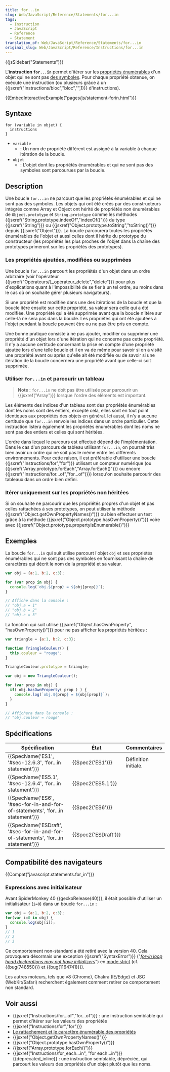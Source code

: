 ```yaml
---
title: for...in
slug: Web/JavaScript/Reference/Statements/for...in
tags:
  - Instruction
  - JavaScript
  - Reference
  - Statement
translation_of: Web/JavaScript/Reference/Statements/for...in
original_slug: Web/JavaScript/Reference/Instructions/for...in
---
```

{{jsSidebar("Statements")}}

L'**instruction `for...in`** permet d'itérer sur les [propriétés énumérables](/fr/docs/Web/JavaScript/Caract%C3%A8re_%C3%A9num%C3%A9rable_des_propri%C3%A9t%C3%A9s_et_rattachement) d'un objet qui ne sont pas [des symboles](/fr/docs/Web/JavaScript/Reference/Objets_globaux/Symbol). Pour chaque propriété obtenue, on exécute une instruction (ou plusieurs grâce à un {{jsxref("Instructions/bloc","bloc","",1)}} d'instructions).

{{EmbedInteractiveExample("pages/js/statement-forin.html")}}

## Syntaxe

    for (variable in objet) {
      instructions
    }

- `variable`
  - : Un nom de propriété différent est assigné à la variable à chaque itération de la boucle.
- `objet`
  - : L'objet dont les propriétés énumérables et qui ne sont pas des symboles sont parcourues par la boucle.

## Description

Une boucle `for...in` ne parcourt que les propriétés énumérables et qui ne sont pas des symboles. Les objets qui ont été créés par des constructeurs intégrés comme Array et Object ont hérité de propriétés non énumérables de `Object.prototype` et `String.prototype` comme les méthodes {{jsxref("String.prototype.indexOf","indexOf()")}} du type {{jsxref("String")}} ou {{jsxref("Object.prototype.toString","toString()")}} depuis {{jsxref("Object")}}. La boucle parcourera toutes les propriétés énumérables de l'objet et aussi celles dont il hérite du prototype du constructeur (les propriétés les plus proches de l'objet dans la chaîne des prototypes primeront sur les propriétés des prototypes).

### Les propriétés ajoutées, modifiées ou supprimées

Une boucle `for...in` parcourt les propriétés d'un objet dans un ordre arbitraire (voir l'opérateur {{jsxref("Opérateurs/L_opérateur_delete","delete")}} pour plus d'explications quant à l'impossibilité de se fier à un tel ordre, au moins dans le cas où on souhaite gérer plusieurs navigateurs).

Si une propriété est modifiée dans une des itérations de la boucle et que la boucle itère ensuite sur cette propriété, sa valeur sera celle qui a été modifiée. Une propriété qui a été supprimée avant que la boucle n'itère sur celle-là ne sera pas dans la boucle. Les propriétés qui ont été ajoutées à l'objet pendant la boucle peuvent être ou ne pas être pris en compte.

Une bonne pratique consiste à ne pas ajouter, modifier ou supprimer une propriété d'un objet lors d'une itération qui ne concerne pas cette propriété. Il n'y a aucune certitude concernant la prise en compte d'une propriété ajoutée lors d'une telle boucle et il en va de même pour savoir si on a visité une propriété avant ou après qu'elle ait été modifiée ou de savoir si une itération de la boucle concernera une propriété avant que celle-ci soit supprimée.

### Utiliser `for...in` et parcourir un tableau

> **Note :** `for...in` ne doit pas être utilisée pour parcourir un {{jsxref("Array")}} lorsque l'ordre des éléments est important.

Les éléments des indices d'un tableau sont des propriétés énumérables dont les noms sont des entiers, excepté cela, elles sont en tout point identiques aux propriétés des objets en général. Ici aussi, il n'y a aucune certitude que `for...in` renvoie les indices dans un ordre particulier. Cette instruction listera également les propriétés énumérables dont les noms ne sont pas des entiers et celles qui sont héritées.

L'ordre dans lequel le parcours est effectué dépend de l'implémentation. Dans le cas d'un parcours de tableau utilisant `for...in`, on pourrait très bien avoir un ordre qui ne soit pas le même entre les différents environnements. Pour cette raison, il est préférable d'utiliser une boucle {{jsxref("Instructions/for","for")}} utilisant un compteur numérique (ou {{jsxref("Array.prototype.forEach","Array.forEach()")}} ou encore {{jsxref("Instructions/for...of","for...of")}}) lorsqu'on souhaite parcourir des tableaux dans un ordre bien défini.

### Itérer uniquement sur les propriétés non héritées

Si on souhaite ne parcourir que les propriétés propres d'un objet et pas celles rattachées à ses prototypes, on peut utiliser la méthode {{jsxref("Object.getOwnPropertyNames()")}} ou bien effectuer un test grâce à la méthode {{jsxref("Object.prototype.hasOwnProperty()")}} voire avec {{jsxref("Object.prototype.propertyIsEnumerable()")}}

## Exemples

La boucle `for...in` qui suit utilise parcourt l'objet `obj` et ses propriétés énumérables qui ne sont pas des symboles en fournissant la chaîne de caractères qui décrit le nom de la propriété et sa valeur.

```js
var obj = {a:1, b:2, c:3};

for (var prop in obj) {
  console.log(`obj.${prop} = ${obj[prop]}`);
}

// Affiche dans la console :
// "obj.a = 1"
// "obj.b = 2"
// "obj.c = 3"
```

La fonction qui suit utilise {{jsxref("Object.hasOwnProperty", "hasOwnProperty()")}} pour ne pas afficher les propriétés héritées :

```js
var triangle = {a:1, b:2, c:3};

function TriangleCouleur() {
  this.couleur = "rouge";
}

TriangleCouleur.prototype = triangle;

var obj = new TriangleCouleur();

for (var prop in obj) {
  if( obj.hasOwnProperty( prop ) ) {
    console.log(`obj.${prop} = ${obj[prop]}`);
  }
}

// Affichera dans la console :
// "obj.couleur = rouge"
```

## Spécifications

| Spécification                                                                                                | État                         | Commentaires         |
| ------------------------------------------------------------------------------------------------------------ | ---------------------------- | -------------------- |
| {{SpecName('ES1', '#sec-12.6.3', 'for...in statement')}}                                 | {{Spec2('ES1')}}         | Définition initiale. |
| {{SpecName('ES5.1', '#sec-12.6.4', 'for...in statement')}}                                 | {{Spec2('ES5.1')}}     |                      |
| {{SpecName('ES6', '#sec-for-in-and-for-of-statements', 'for...in statement')}}     | {{Spec2('ES6')}}         |                      |
| {{SpecName('ESDraft', '#sec-for-in-and-for-of-statements', 'for...in statement')}} | {{Spec2('ESDraft')}} |                      |

## Compatibilité des navigateurs

{{Compat("javascript.statements.for_in")}}

### Expressions avec initialisateur

Avant SpiderMonkey 40 {{geckoRelease(40)}}, il était possible d'utiliser un initialisateur (`i=0`) dans un boucle `for...in` :

```js example-bad
var obj = {a:1, b:2, c:3};
for(var i=0 in obj) {
  console.log(obj[i]);
}
// 1
// 2
// 3
```

Ce comportement non-standard a été retiré avec la version 40. Cela provoquera désormais une exception {{jsxref("SyntaxError")}} ("_[for-in loop head declarations may not have initializers](/fr/docs/Web/JavaScript/Reference/Erreurs/Invalid_for-in_initializer)_") en [mode strict](/fr/docs/Web/JavaScript/Reference/Strict_mode) (cf. {{bug(748550)}} et {{bug(1164741)}}).

Les autres moteurs, tels que v8 (Chrome), Chakra (IE/Edge) et JSC (WebKit/Safari) recherchent également comment retirer ce comportement non standard.

## Voir aussi

- {{jsxref("Instructions/for...of","for...of")}} : une instruction semblable qui permet d'itérer sur les valeurs des propriétés
- {{jsxref("Instructions/for","for")}}
- [Le rattachement et le caractère énumérable des propriétés](/fr/docs/Web/JavaScript/Caractère_énumérable_des_propriétés_et_rattachement)
- {{jsxref("Object.getOwnPropertyNames()")}}
- {{jsxref("Object.prototype.hasOwnProperty()")}}
- {{jsxref("Array.prototype.forEach()")}}
- {{jsxref("Instructions/for_each...in", "for each...in")}} {{deprecated_inline}} : une instruction semblable, dépréciée, qui parcourt les valeurs des propriétés d'un objet plutôt que les noms.
